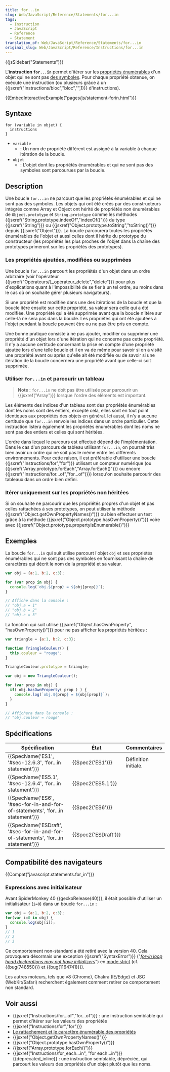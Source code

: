 ```yaml
---
title: for...in
slug: Web/JavaScript/Reference/Statements/for...in
tags:
  - Instruction
  - JavaScript
  - Reference
  - Statement
translation_of: Web/JavaScript/Reference/Statements/for...in
original_slug: Web/JavaScript/Reference/Instructions/for...in
---
```

{{jsSidebar("Statements")}}

L'**instruction `for...in`** permet d'itérer sur les [propriétés énumérables](/fr/docs/Web/JavaScript/Caract%C3%A8re_%C3%A9num%C3%A9rable_des_propri%C3%A9t%C3%A9s_et_rattachement) d'un objet qui ne sont pas [des symboles](/fr/docs/Web/JavaScript/Reference/Objets_globaux/Symbol). Pour chaque propriété obtenue, on exécute une instruction (ou plusieurs grâce à un {{jsxref("Instructions/bloc","bloc","",1)}} d'instructions).

{{EmbedInteractiveExample("pages/js/statement-forin.html")}}

## Syntaxe

    for (variable in objet) {
      instructions
    }

- `variable`
  - : Un nom de propriété différent est assigné à la variable à chaque itération de la boucle.
- `objet`
  - : L'objet dont les propriétés énumérables et qui ne sont pas des symboles sont parcourues par la boucle.

## Description

Une boucle `for...in` ne parcourt que les propriétés énumérables et qui ne sont pas des symboles. Les objets qui ont été créés par des constructeurs intégrés comme Array et Object ont hérité de propriétés non énumérables de `Object.prototype` et `String.prototype` comme les méthodes {{jsxref("String.prototype.indexOf","indexOf()")}} du type {{jsxref("String")}} ou {{jsxref("Object.prototype.toString","toString()")}} depuis {{jsxref("Object")}}. La boucle parcourera toutes les propriétés énumérables de l'objet et aussi celles dont il hérite du prototype du constructeur (les propriétés les plus proches de l'objet dans la chaîne des prototypes primeront sur les propriétés des prototypes).

### Les propriétés ajoutées, modifiées ou supprimées

Une boucle `for...in` parcourt les propriétés d'un objet dans un ordre arbitraire (voir l'opérateur {{jsxref("Opérateurs/L_opérateur_delete","delete")}} pour plus d'explications quant à l'impossibilité de se fier à un tel ordre, au moins dans le cas où on souhaite gérer plusieurs navigateurs).

Si une propriété est modifiée dans une des itérations de la boucle et que la boucle itère ensuite sur cette propriété, sa valeur sera celle qui a été modifiée. Une propriété qui a été supprimée avant que la boucle n'itère sur celle-là ne sera pas dans la boucle. Les propriétés qui ont été ajoutées à l'objet pendant la boucle peuvent être ou ne pas être pris en compte.

Une bonne pratique consiste à ne pas ajouter, modifier ou supprimer une propriété d'un objet lors d'une itération qui ne concerne pas cette propriété. Il n'y a aucune certitude concernant la prise en compte d'une propriété ajoutée lors d'une telle boucle et il en va de même pour savoir si on a visité une propriété avant ou après qu'elle ait été modifiée ou de savoir si une itération de la boucle concernera une propriété avant que celle-ci soit supprimée.

### Utiliser `for...in` et parcourir un tableau

> **Note :** `for...in` ne doit pas être utilisée pour parcourir un {{jsxref("Array")}} lorsque l'ordre des éléments est important.

Les éléments des indices d'un tableau sont des propriétés énumérables dont les noms sont des entiers, excepté cela, elles sont en tout point identiques aux propriétés des objets en général. Ici aussi, il n'y a aucune certitude que `for...in` renvoie les indices dans un ordre particulier. Cette instruction listera également les propriétés énumérables dont les noms ne sont pas des entiers et celles qui sont héritées.

L'ordre dans lequel le parcours est effectué dépend de l'implémentation. Dans le cas d'un parcours de tableau utilisant `for...in`, on pourrait très bien avoir un ordre qui ne soit pas le même entre les différents environnements. Pour cette raison, il est préférable d'utiliser une boucle {{jsxref("Instructions/for","for")}} utilisant un compteur numérique (ou {{jsxref("Array.prototype.forEach","Array.forEach()")}} ou encore {{jsxref("Instructions/for...of","for...of")}}) lorsqu'on souhaite parcourir des tableaux dans un ordre bien défini.

### Itérer uniquement sur les propriétés non héritées

Si on souhaite ne parcourir que les propriétés propres d'un objet et pas celles rattachées à ses prototypes, on peut utiliser la méthode {{jsxref("Object.getOwnPropertyNames()")}} ou bien effectuer un test grâce à la méthode {{jsxref("Object.prototype.hasOwnProperty()")}} voire avec {{jsxref("Object.prototype.propertyIsEnumerable()")}}

## Exemples

La boucle `for...in` qui suit utilise parcourt l'objet `obj` et ses propriétés énumérables qui ne sont pas des symboles en fournissant la chaîne de caractères qui décrit le nom de la propriété et sa valeur.

```js
var obj = {a:1, b:2, c:3};

for (var prop in obj) {
  console.log(`obj.${prop} = ${obj[prop]}`);
}

// Affiche dans la console :
// "obj.a = 1"
// "obj.b = 2"
// "obj.c = 3"
```

La fonction qui suit utilise {{jsxref("Object.hasOwnProperty", "hasOwnProperty()")}} pour ne pas afficher les propriétés héritées :

```js
var triangle = {a:1, b:2, c:3};

function TriangleCouleur() {
  this.couleur = "rouge";
}

TriangleCouleur.prototype = triangle;

var obj = new TriangleCouleur();

for (var prop in obj) {
  if( obj.hasOwnProperty( prop ) ) {
    console.log(`obj.${prop} = ${obj[prop]}`);
  }
}

// Affichera dans la console :
// "obj.couleur = rouge"
```

## Spécifications

| Spécification                                                                                                | État                         | Commentaires         |
| ------------------------------------------------------------------------------------------------------------ | ---------------------------- | -------------------- |
| {{SpecName('ES1', '#sec-12.6.3', 'for...in statement')}}                                 | {{Spec2('ES1')}}         | Définition initiale. |
| {{SpecName('ES5.1', '#sec-12.6.4', 'for...in statement')}}                                 | {{Spec2('ES5.1')}}     |                      |
| {{SpecName('ES6', '#sec-for-in-and-for-of-statements', 'for...in statement')}}     | {{Spec2('ES6')}}         |                      |
| {{SpecName('ESDraft', '#sec-for-in-and-for-of-statements', 'for...in statement')}} | {{Spec2('ESDraft')}} |                      |

## Compatibilité des navigateurs

{{Compat("javascript.statements.for_in")}}

### Expressions avec initialisateur

Avant SpiderMonkey 40 {{geckoRelease(40)}}, il était possible d'utiliser un initialisateur (`i=0`) dans un boucle `for...in` :

```js example-bad
var obj = {a:1, b:2, c:3};
for(var i=0 in obj) {
  console.log(obj[i]);
}
// 1
// 2
// 3
```

Ce comportement non-standard a été retiré avec la version 40. Cela provoquera désormais une exception {{jsxref("SyntaxError")}} ("_[for-in loop head declarations may not have initializers](/fr/docs/Web/JavaScript/Reference/Erreurs/Invalid_for-in_initializer)_") en [mode strict](/fr/docs/Web/JavaScript/Reference/Strict_mode) (cf. {{bug(748550)}} et {{bug(1164741)}}).

Les autres moteurs, tels que v8 (Chrome), Chakra (IE/Edge) et JSC (WebKit/Safari) recherchent également comment retirer ce comportement non standard.

## Voir aussi

- {{jsxref("Instructions/for...of","for...of")}} : une instruction semblable qui permet d'itérer sur les valeurs des propriétés
- {{jsxref("Instructions/for","for")}}
- [Le rattachement et le caractère énumérable des propriétés](/fr/docs/Web/JavaScript/Caractère_énumérable_des_propriétés_et_rattachement)
- {{jsxref("Object.getOwnPropertyNames()")}}
- {{jsxref("Object.prototype.hasOwnProperty()")}}
- {{jsxref("Array.prototype.forEach()")}}
- {{jsxref("Instructions/for_each...in", "for each...in")}} {{deprecated_inline}} : une instruction semblable, dépréciée, qui parcourt les valeurs des propriétés d'un objet plutôt que les noms.
